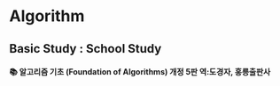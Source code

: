 # Algorithm
<h2> Basic Study : School Study </h2>
<h4> 📚 알고리즘 기초 (Foundation of Algorithms) 개정 5판 역:도경자, 홍릉출판사 </h4>
